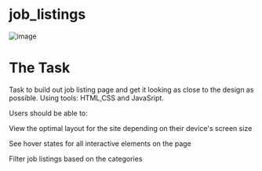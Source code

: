 # job_listings

![image](https://user-images.githubusercontent.com/76848303/177144105-d94b0440-231c-42d0-9676-15963df45fde.png)


# The Task
Task to build out job listing page and get it looking as close to the design as possible.
Using tools: HTML,CSS and JavaSript. 

Users should be able to:

View the optimal layout for the site depending on their device's screen size

See hover states for all interactive elements on the page

Filter job listings based on the categories
